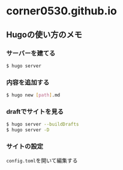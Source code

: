 # corner0530.github.io
## Hugoの使い方のメモ
### サーバーを建てる
```bash
$ hugo server
```
### 内容を追加する
```bash
$ hugo new [path].md
```
### draftでサイトを見る
```bash
$ hugo server --buildDrafts
$ hugo server -D
```
### サイトの設定
`config.toml`を開いて編集する
